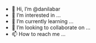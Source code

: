 - 👋 Hi, I’m @danilabar
- 👀 I’m interested in ...
- 🌱 I’m currently learning ...
- 💞️ I’m looking to collaborate on ...
- 📫 How to reach me ...

<!---
danilabar/danilabar is a ✨ special ✨ repository because its `README.md` (this file) appears on your GitHub profile.
You can click the Preview link to take a look at your changes.
--->
